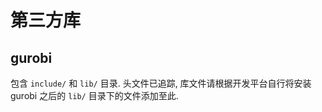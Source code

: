 # 第三方库

## gurobi

包含 `include/` 和 `lib/` 目录.
头文件已追踪, 库文件请根据开发平台自行将安装 gurobi 之后的 `lib/` 目录下的文件添加至此.
